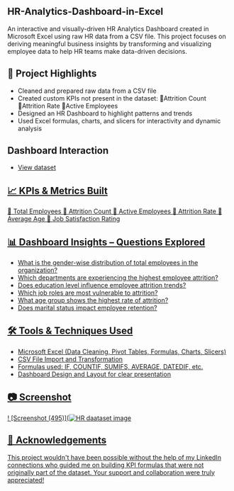 ## HR-Analytics-Dashboard-in-Excel
An interactive and visually-driven HR Analytics Dashboard created in Microsoft Excel using raw HR data from a CSV file. This project focuses on deriving meaningful business insights by transforming and visualizing employee data to help HR teams make data-driven decisions.


## 🚀 Project Highlights

- Cleaned and prepared raw data from a CSV file
- Created custom KPIs not present in the dataset:
🔹Attrition Count
🔹Attrition Rate
🔹Active Employees
- Designed an HR Dashboard to highlight patterns and trends
- Used Excel formulas, charts, and slicers for interactivity and dynamic analysis


 ## Dashboard Interaction
- <a href="https://github.com/peacerach/HR-Analytics-Dashboard-in-Excel/blob/main/HR%20daataset%20image.png" >View dataset



## 📈 KPIs & Metrics Built

🔹 Total Employees
🔹 Attrition Count
🔹 Active Employees
🔹 Attrition Rate
🔹 Average Age
🔹 Job Satisfaction Rating


## 📊 Dashboard Insights – Questions Explored
- What is the gender-wise distribution of total employees in the organization?
- Which departments are experiencing the highest employee attrition?
- Does education level influence employee attrition trends?
-  Which job roles are most vulnerable to attrition?
- What age group shows the highest rate of attrition?
- Does marital status impact employee retention?


## 🛠️ Tools & Techniques Used

- Microsoft Excel (Data Cleaning, Pivot Tables, Formulas, Charts, Slicers)
- CSV File Import and Transformation
- Formulas used: IF, COUNTIF, SUMIFS, AVERAGE, DATEDIF, etc.
- Dashboard Design and Layout for clear presentation



## 📷 Screenshot
! [Screenshot (495)](![HR daataset image](https://github.com/user-attachments/assets/52a28dd2-6c6a-4db7-8099-5eabf3f0bc56)



## 🤝 Acknowledgements

This project wouldn't have been possible without the help of my LinkedIn connections who guided me on building KPI formulas that were not originally part of the dataset. Your support and collaboration were truly appreciated!
